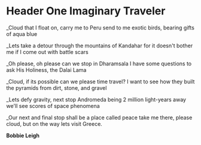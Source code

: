 # Header One Imaginary Traveler

_Cloud that I float on, carry me to Peru
send to me exotic birds, bearing gifts of aqua blue

_Lets take a detour through the mountains of Kandahar 
for it doesn't bother me if I come out with battle scars

_Oh please, oh please can we stop in Dharamsala
I have some questions to ask His Holiness, the Dalai Lama

_Cloud, if its possible can we please time travel?
I want to see how they built the pyramids from dirt, stone, and gravel

_Lets defy gravity, next stop Andromeda
being 2 million light-years away we'll see scores of space phenomena

_Our next and final stop shall be a place called peace
take me there, please cloud, but on the way lets visit Greece.

**Bobbie Leigh**
